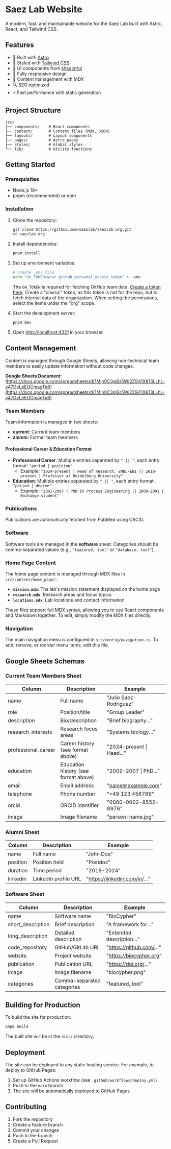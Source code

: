 # Saez Lab Website

A modern, fast, and maintainable website for the Saez Lab built with Astro, React, and Tailwind CSS.

## Features

- 🚀 Built with [Astro](https://astro.build)
- 💅 Styled with [Tailwind CSS](https://tailwindcss.com)
- 🎨 UI components from [shadcn/ui](https://ui.shadcn.com)
- 📱 Fully responsive design
- 📝 Content management with MDX
- 🔍 SEO optimized
- ⚡ Fast performance with static generation

## Project Structure

```
src/
├── components/    # React components
├── content/       # Content files (MDX, JSON)
├── layouts/       # Layout components
├── pages/         # Astro pages
├── styles/        # Global styles
└── lib/           # Utility functions
```

## Getting Started

### Prerequisites

- Node.js 18+
- pnpm (recommended) or npm

### Installation

1. Clone the repository:
   ```bash
   git clone https://github.com/saezlab/saezlab.org.git
   cd saezlab.org
   ```

2. Install dependencies:
   ```bash
   pnpm install
   ```

3. Set up environment variables:
   ```bash
   # Create .env file
   echo "GH_TOKEN=your_github_personal_access_token" > .env
   ```
   The `GH_TOKEN` is required for fetching GitHub team data. [Create a token here](https://github.com/settings/personal-access-tokens/new). Create a "classic" token, as this token is not for the repo, but to fetch internal data of the organization. When setting the permissions, select the items under the "org" scope.

4. Start the development server:
   ```bash
   pnpm dev
   ```

5. Open [http://localhost:4321](http://localhost:4321) in your browser.

## Content Management

Content is managed through Google Sheets, allowing non-technical team members to easily update information without code changes.

**Google Sheets Document**: [https://docs.google.com/spreadsheets/d/1Mjn0C3gjSr5Wl2ZG41X813LLhL-y47DvLeEUCmagTe8](https://docs.google.com/spreadsheets/d/1Mjn0C3gjSr5Wl2ZG41X813LLhL-y47DvLeEUCmagTe8)

### Team Members

Team information is managed in two sheets:
- **current**: Current team members
- **alumni**: Former team members

#### Professional Career & Education Format
- **Professional Career**: Multiple entries separated by `" || "`, each entry format: `"period | position"`
  - Example: `"2024-present | Head of Research, EMBL-EBI || 2018-present | Professor at Heidelberg University"`
- **Education**: Multiple entries separated by `" || "`, each entry format: `"period | degree"`
  - Example: `"2002-2007 | PhD in Process Engineering || 2000-2001 | Exchange student"`

### Publications

Publications are automatically fetched from PubMed using ORCID.

### Software

Software tools are managed in the **software** sheet. Categories should be comma-separated values (e.g., `"featured, tool"` or `"database, tool"`).

### Home Page Content

The home page content is managed through MDX files in `src/content/home_page/`:

- **`mission.mdx`**: The lab's mission statement displayed on the home page
- **`research.mdx`**: Research areas and focus topics
- **`locations.mdx`**: Lab locations and contact information

These files support full MDX syntax, allowing you to use React components and Markdown together. To edit, simply modify the MDX files directly.

### Navigation

The main navigation menu is configured in `src/config/navigation.ts`. To add, remove, or reorder menu items, edit this file.

## Google Sheets Schemas

### Current Team Members Sheet
| Column | Description | Example |
|--------|-------------|---------|
| name | Full name | "Julio Saez-Rodriguez" |
| role | Position/title | "Group Leader" |
| description | Bio/description | "Brief biography..." |
| research_interests | Research focus areas | "Systems biology..." |
| professional_career | Career history (see format above) | "2024-present \| Head..." |
| education | Education history (see format above) | "2002-2007 \| PhD..." |
| email | Email address | "name@example.com" |
| telephone | Phone number | "+49 123 456789" |
| orcid | ORCID identifier | "0000-0002-8552-8976" |
| image | Image filename | "person-name.jpg" |

### Alumni Sheet
| Column | Description | Example |
|--------|-------------|---------|
| name | Full name | "John Doe" |
| position | Position held | "Postdoc" |
| duration | Time period | "2018-2024" |
| linkedin | LinkedIn profile URL | "https://linkedin.com/in/..." |

### Software Sheet
| Column | Description | Example |
|--------|-------------|---------|
| name | Software name | "BioCypher" |
| short_description | Brief description | "A framework for..." |
| long_description | Detailed description | "Extended description..." |
| code_repository | GitHub/GitLab URL | "https://github.com/..." |
| website | Project website | "https://biocypher.org" |
| publication | Publication URL | "https://doi.org/..." |
| image | Image filename | "biocypher.png" |
| categories | Comma-separated categories | "featured, tool" |

## Building for Production

To build the site for production:

```bash
pnpm build
```

The built site will be in the `dist/` directory.

## Deployment

The site can be deployed to any static hosting service. For example, to deploy to GitHub Pages:

1. Set up GitHub Actions workflow (see `.github/workflows/deploy.yml`)
2. Push to the `main` branch
3. The site will be automatically deployed to GitHub Pages

## Contributing

1. Fork the repository
2. Create a feature branch
3. Commit your changes
4. Push to the branch
5. Create a Pull Request
